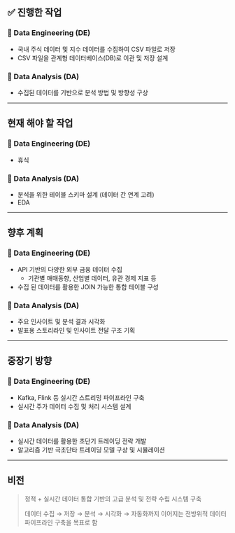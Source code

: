 ## ✅ 진행한 작업

### 🔹 Data Engineering (DE)

- 국내 주식 데이터 및 지수 데이터를 수집하여 CSV 파일로 저장
- CSV 파일을 관계형 데이터베이스(DB)로 이관 및 저장 설계

### 🔹 Data Analysis (DA)

- 수집된 데이터를 기반으로 분석 방법 및 방향성 구상

---

## 현재 해야 할 작업

### 🔹 Data Engineering (DE)

- 휴식

### 🔹 Data Analysis (DA)

- 분석을 위한 테이블 스키마 설계 (데이터 간 연계 고려)
- EDA
---

## 향후 계획

### 🔹 Data Engineering (DE)

- API 기반의 다양한 외부 금융 데이터 수집
    - 기관별 매매동향, 산업별 데이터, 유관 경제 지표 등
- 수집 된 데이터를 활용한 JOIN 가능한 통합 테이블 구성

### 🔹 Data Analysis (DA)

- 주요 인사이트 및 분석 결과 시각화
- 발표용 스토리라인 및 인사이트 전달 구조 기획

---

## 중장기 방향

### 🔹 Data Engineering (DE)

- Kafka, Flink 등 실시간 스트리밍 파이프라인 구축
- 실시간 주가 데이터 수집 및 처리 시스템 설계

### 🔹 Data Analysis (DA)

- 실시간 데이터를 활용한 초단기 트레이딩 전략 개발
- 알고리즘 기반 극초단타 트레이딩 모델 구상 및 시뮬레이션

---

## 비전

> 정적 + 실시간 데이터 통합 기반의 고급 분석 및 전략 수립 시스템 구축
> 
> 
> 데이터 수집 → 저장 → 분석 → 시각화 → 자동화까지 이어지는 전방위적 데이터 파이프라인 구축을 목표로 함
>